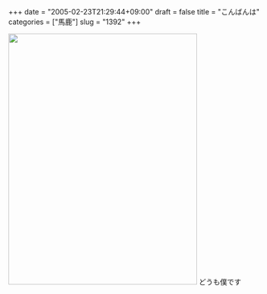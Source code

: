 +++
date = "2005-02-23T21:29:44+09:00"
draft = false
title = "こんばんは"
categories = ["馬鹿"]
slug = "1392"
+++

<img src="http://ieiriblog.jugem.jp/?image=4136" width="375" height="500" alt="" class="pict" />
どうも僕です

